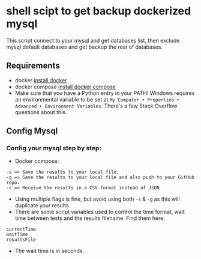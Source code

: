 # shell scipt to get backup dockerized mysql
This script connect to your mysql and get databases list, then exclude mysql default databases and get backup the rest of databases.

## Requirements
- docker [install docker](https://docs.docker.com/get-docker/)
- docker compose [install docker compose](https://docs.docker.com/compose/install/)
- Make sure that you have a Python entry in your PATH! Windows requires an environmental variable to be set at `My Computer ‣ Properties ‣ Advanced ‣ Environment Variables`. There's a few Stack Overflow questions about this.

## Config Mysql
### Config your mysql step by step:
- Docker compose:
```
-s => Save the results to your local file.
-g => Save the results to your local file and also push to your GitHub repo.
-c => Receive the results in a CSV format instead of JSON
```
- Using multiple flags is fine, but avoid using both `-s` & `-g` as this will duplicate your results.
- There are some script variables used to control the time format, wait time between tests and the results filename. Find them here:
```
currentTime
waitTime
resultsFile
```
- The wait time is in seconds.

